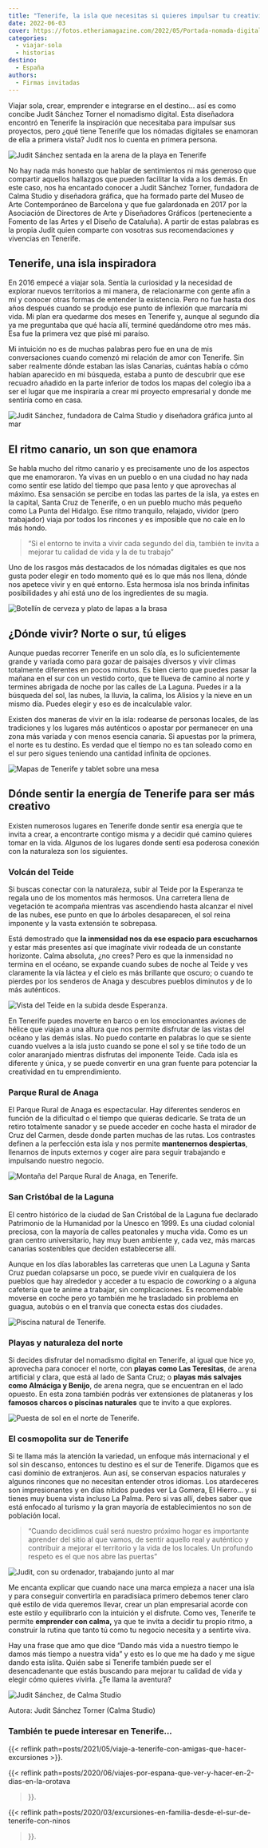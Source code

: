 ```yaml
---
title: "Tenerife, la isla que necesitas si quieres impulsar tu creatividad"
date: 2022-06-03
cover: https://fotos.etheriamagazine.com/2022/05/Portada-nomada-digital-tenerife.jpg
categories: 
  - viajar-sola
  - historias
destino: 
  - España
authors: 
  - Firmas invitadas
---
```


Viajar sola, crear, emprender e integrarse en el destino... así es como concibe Judit Sánchez Torner el nomadismo digital. Esta diseñadora encontró en Tenerife la inspiración que necesitaba para impulsar sus proyectos, pero ¿qué tiene Tenerife que los nómadas digitales se enamoran de ella a primera vista? Judit nos lo cuenta en primera persona.

![Judit Sánchez sentada en la arena de la playa en Tenerife](https://fotos.etheriamagazine.com/2022/05/Calma-studio-judit-sanchez.jpg "Judit Sánchez Torner en Tenerife. © Silvia Gil-Roldán")

No hay nada más honesto que hablar de sentimientos ni más generoso que compartir 
aquellos hallazgos que pueden facilitar la vida a los demás. En este caso, nos ha 
encantado conocer a Judit Sánchez Torner, fundadora de Calma Studio y diseñadora 
gráfica, que ha formado parte del Museo de Arte Contemporáneo de Barcelona y que fue 
galardonada en 2017 por la Asociación de Directores de Arte y Diseñadores Gráficos 
(perteneciente a Fomento de las Artes y el Diseño de Cataluña). A partir de estas 
palabras es la propia Judit quien comparte con vosotras sus recomendaciones y vivencias 
en Tenerife. 

## Tenerife, una isla inspiradora

En 2016 empecé a viajar sola. Sentía la curiosidad y la necesidad de explorar nuevos 
territorios a mi manera, de relacionarme con gente afín a mí y conocer otras formas de 
entender la existencia. Pero no fue hasta dos años después cuando se produjo ese punto 
de inflexión que marcaría mi vida. Mi plan era quedarme dos meses en Tenerife y, aunque 
al segundo día ya me preguntaba que qué hacía allí, terminé quedándome otro mes más. Esa 
fue la primera vez que pisé mi paraíso. 

Mi intuición no es de muchas palabras pero fue en una de mis conversaciones cuando 
comenzó mi relación de amor con Tenerife. Sin saber realmente dónde estaban las islas 
Canarias, cuántas había o cómo habían aparecido en mi búsqueda, estaba a punto de 
descubrir que ese recuadro añadido en la parte inferior de todos los mapas del colegio 
iba a ser el lugar que me inspiraría a crear mi proyecto empresarial y donde me sentiría 
como en casa. 

![Judit Sánchez, fundadora de Calma Studio y diseñadora gráfica junto al mar](https://fotos.etheriamagazine.com/2022/05/nomada-digital-tenerife.jpg "Judit, fundadora de Calma Studio y diseñadora gráfica. © Silvia Gil-Roldán")

## El ritmo canario, un son que enamora

Se habla mucho del ritmo canario y es precisamente uno de los aspectos que me 
enamoraron. Ya vivas en un pueblo o en una ciudad no hay nada como sentir ese latido del 
tiempo que pasa lento y que aprovechas al máximo. Esa sensación se percibe en todas las 
partes de la isla, ya estes en la capital, Santa Cruz de Tenerife, o en un pueblo mucho 
más pequeño como La Punta del Hidalgo. Ese ritmo tranquilo, relajado, vividor (pero 
trabajador) viaja por todos los rincones y es imposible que no cale en lo más hondo. 

> “Si el entorno te invita a vivir cada segundo del día, también te invita a mejorar tu 
> calidad de vida y la de tu trabajo” 

Uno de los rasgos más destacados de los nómadas digitales es que nos gusta poder elegir 
en todo momento qué es lo que más nos llena, dónde nos apetece vivir y en qué entorno. 
Esta hermosa isla nos brinda infinitas posibilidades y ahí está uno de los ingredientes 
de su magia. 

![Botellín de cerveza y plato de lapas a la brasa](https://fotos.etheriamagazine.com/2022/05/lapas-cerveza-canaria.jpg "Imposible no enamorarse de la gastronomía canaria. © Judit Sánchez")

## ¿Dónde vivir? Norte o sur, tú eliges

Aunque puedas recorrer Tenerife en un solo día, es lo suficientemente grande y variada 
como para gozar de paisajes diversos y vivir climas totalmente diferentes en pocos 
minutos. Es bien cierto que puedes pasar la mañana en el sur con un vestido corto, que 
te llueva de camino al norte y termines abrigada de noche por las calles de La Laguna. 
Puedes ir a la búsqueda del sol, las nubes, la lluvia, la calima, los Alisios y la nieve 
en un mismo día. Puedes elegir y eso es de incalculable valor. 

Existen dos maneras de vivir en la isla: rodearse de personas locales, de las 
tradiciones y los lugares más auténticos o apostar por permanecer en una zona más 
variada y con menos esencia canaria. Si apuestas por la primera, el norte es tu destino. 
Es verdad que el tiempo no es tan soleado como en el sur pero sigues teniendo una 
cantidad infinita de opciones. 

![Mapas de Tenerife y tablet sobre una mesa](https://fotos.etheriamagazine.com/2022/05/mapa-tenerife.jpg "El nomadismo digital permite el conocimiento profundo de los destinos donde se vive. © Judit Sánchez")

## Dónde sentir la energía de Tenerife para ser más creativo

Existen numerosos lugares en Tenerife donde sentir esa energía que te invita a crear, a 
encontrarte contigo misma y a decidir qué camino quieres tomar en la vida. Algunos de 
los lugares donde sentí esa poderosa conexión con la naturaleza son los siguientes. 

### Volcán del Teide

Si buscas conectar con la naturaleza, subir al Teide por la Esperanza te regala uno de 
los momentos más hermosos. Una carretera llena de vegetación te acompaña mientras vas 
ascendiendo hasta alcanzar el nivel de las nubes, ese punto en que lo árboles 
desaparecen, el sol reina imponente y la vasta extensión te sobrepasa. 

Está demostrado que **la inmensidad nos da ese espacio para escucharnos** y estar más 
presentes así que imagínate vivir rodeada de un constante horizonte. Calma absoluta, ¿no 
crees? Pero es que la inmensidad no termina en el océano, se expande cuando subes de 
noche al Teide y ves claramente la vía láctea y el cielo es más brillante que oscuro; o 
cuando te pierdes por los senderos de Anaga y descubres pueblos diminutos y de lo más 
auténticos. 

![Vista del Teide en la subida desde Esperanza.](https://fotos.etheriamagazine.com/2022/05/Teide-tenerife.jpg "Vista de El Teide en la subida desde Esperanza. © Judit Sánchez")

En Tenerife puedes moverte en barco o en los emocionantes aviones de hélice que viajan a 
una altura que nos permite disfrutar de las vistas del océano y las demás islas. No 
puedo contarte en palabras lo que se siente cuando vuelves a la isla justo cuando se 
pone el sol y se tiñe todo de un color anaranjado mientras disfrutas del imponente 
Teide. Cada isla es diferente y única, y se puede convertir en una gran fuente para 
potenciar la creatividad en tu emprendimiento. 

### Parque Rural de Anaga

El Parque Rural de Anaga es espectacular. Hay diferentes senderos en función de la 
dificultad o el tiempo que quieras dedicarle. Se trata de un retiro totalmente sanador y 
se puede acceder en coche hasta el mirador de Cruz del Carmen, desde donde parten muchas 
de las rutas. Los contrastes definen a la perfección esta isla y nos permite 
**mantenernos despiertas**, llenarnos de inputs externos y coger aire para seguir 
trabajando e impulsando nuestro negocio. 

![Montaña del Parque Rural de Anaga, en Tenerife.](https://fotos.etheriamagazine.com/2022/05/parque-rural-anaga-tenerife.jpg "Parque Rural de Anaga, en Tenerife. © Judit Sánchez")

### San Cristóbal de la Laguna

El centro histórico de la ciudad de San Cristóbal de la Laguna fue declarado Patrimonio 
de la Humanidad por la Unesco en 1999. Es una ciudad colonial preciosa, con la mayoría 
de calles peatonales y mucha vida. Como es un gran centro universitario, hay muy buen 
ambiente y, cada vez, más marcas canarias sostenibles que deciden establecerse allí. 

Aunque en los días laborables las carreteras que unen La Laguna y Santa Cruz puedan 
colapsarse un poco, se puede vivir en cualquiera de los pueblos que hay alrededor y 
acceder a tu espacio de _coworking_ o a alguna cafetería que te anime a trabajar, sin 
complicaciones. Es recomendable moverse en coche pero yo también me he trasladado sin 
problema en guagua, autobús o en el tranvía que conecta estas dos ciudades. 

![Piscina natural de Tenerife.](https://fotos.etheriamagazine.com/2022/05/piscinas-naturales-tenerife.jpg "Piscina natural de Tenerife. © Judit Sánchez")

### Playas y naturaleza del norte

Si decides disfrutar del nomadismo digital en Tenerife, al igual que hice yo, aprovecha 
para conocer el norte, con **playas como Las Teresitas**, de arena artificial y clara, 
que está al lado de Santa Cruz; o **playas más salvajes como Almáciga y Benijo**, de 
arena negra, que se encuentran en el lado opuesto. En esta zona también podrás ver 
extensiones de plataneras y los **famosos charcos o piscinas naturales** que te invito a 
que explores. 

![Puesta de sol en el norte de Tenerife.](https://fotos.etheriamagazine.com/2022/05/puesta-sol-tenerife-norte.jpg "Puesta de sol en el norte de Tenerife. © Judit Sánchez")

### El cosmopolita sur de Tenerife

Si te llama más la atención la variedad, un enfoque más internacional y el sol sin 
descanso, entonces tu destino es el sur de Tenerife. Digamos que es casi dominio de 
extranjeros. Aun así, se conservan espacios naturales y algunos rincones que no 
necesitan entender otros idiomas. Los atardeceres son impresionantes y en días nítidos 
puedes ver La Gomera, El Hierro... y si tienes muy buena vista incluso La Palma. Pero si 
vas allí, debes saber que está enfocado al turismo y la gran mayoría de establecimientos 
no son de población local. 

> “Cuando decidimos cuál será nuestro próximo hogar es importante aprender del sitio al 
> que vamos, de sentir aquello real y auténtico y contribuir a mejorar el territorio y la 
> vida de los locales. Un profundo respeto es el que nos abre las puertas” 

![Judit, con su ordenador, trabajando junto al mar](https://fotos.etheriamagazine.com/2022/05/Portada-nomada-digital-tenerife.jpg "La creatividad también depende del lugar donde trabajes. © Silvia Gil-Roldán")

Me encanta explicar que cuando nace una marca empieza a nacer una isla y para conseguir 
convertirla en paradisíaca primero debemos tener claro qué estilo de vida queremos 
llevar, crear un plan empresarial acorde con este estilo y equilibrarlo con la intuición 
y el disfrute. Como ves, Tenerife te permite **emprender con calma,** ya que te invita a 
decidir tu propio ritmo, a construir la rutina que tanto tú como tu negocio necesita y a 
sentirte viva. 

Hay una frase que amo que dice “Dando más vida a nuestro tiempo le damos más tiempo a 
nuestra vida” y esto es lo que me ha dado y me sigue dando esta islita. Quién sabe si 
Tenerife también puede ser el desencadenante que estás buscando para mejorar tu calidad 
de vida y elegir cómo quieres vivirla. ¿Te llama la aventura? 

![Judit Sánchez, de Calma Studio](https://fotos.etheriamagazine.com/2022/05/Judit-Sanchez-Calma-Studio.jpg)

Autora: Judit Sánchez Torner (Calma Studio) 

### También te puede interesar en Tenerife...

{{< reflink path=posts/2021/05/viaje-a-tenerife-con-amigas-que-hacer-excursiones >}}. 

{{< reflink path=posts/2020/06/viajes-por-espana-que-ver-y-hacer-en-2-dias-en-la-orotava 
>}}. 

{{< reflink path=posts/2020/03/excursiones-en-familia-desde-el-sur-de-tenerife-con-ninos 
>}}.
